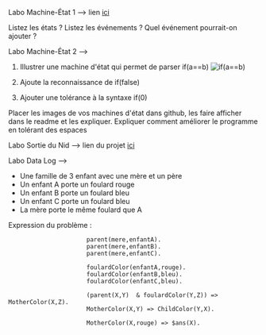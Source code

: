 Labo Machine-État 1 --> lien [ici](https://colab.research.google.com/drive/1DQwYecQrYvq6OLtB1I8Qdnta9HG80Di3?usp=sharing)

Listez les états ? Listez les événements ?
Quel événement pourrait-on ajouter ?

Labo Machine-État 2 --> 

1) Illustrer une machine d'état qui permet de parser if(a==b)
![if(a==b)](https://github.com/user-attachments/assets/c9b5b376-bf83-4466-8f99-5a26382cb74d)



2) Ajoute la reconnaissance de if(false)

3) Ajouter une tolérance à la syntaxe if(0)

Placer les images de vos machines d'état dans github, les faire afficher dans le readme et les expliquer.
Expliquer comment améliorer le programme en tolérant des espaces



Labo Sortie du Nid -->  lien du projet [ici](https://github.com/simonlesly/Labo_Agent_Machine_Etat/tree/main/Hummingbirds)


Labo Data Log -->

- Une famille de 3 enfant avec une mère et un père
- Un enfant A porte un foulard rouge
- Un enfant B porte un foulard bleu
- Un enfant C porte un foulard bleu
- La mère porte le même foulard que A


Expression du  problème :

                          parent(mere,enfantA).
                          parent(mere,enfantB).
                          parent(mere,enfantC).
                          
                          foulardColor(enfantA,rouge).
                          foulardColor(enfantB,bleu).
                          foulardColor(enfantC,bleu).
                          
                          (parent(X,Y)  & foulardColor(Y,Z)) => MotherColor(X,Z).
                          MotherColor(X,Y) => ChildColor(Y,X).
                          
                          MotherColor(X,rouge) => $ans(X).


